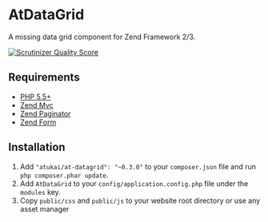 # AtDataGrid

A missing data grid component for Zend Framework 2/3.

[![Scrutinizer Quality Score](https://scrutinizer-ci.com/g/atukai/AtDataGrid/badges/quality-score.png?s=f9e828e623137b09a68dbf29612351d610724282)](https://scrutinizer-ci.com/g/atukai/AtDataGrid/)

## Requirements

* [PHP 5.5+](http://php.net)
* [Zend Mvc](https://github.com/zendframework/zend-mvc)
* [Zend Paginator](https://github.com/zendframework/zend-paginator)
* [Zend Form](https://github.com/zendframework/zend-form)

## Installation

 1. Add `"atukai/at-datagrid": "~0.3.0"` to your `composer.json` file and run `php composer.phar update`.
 2. Add `AtDataGrid` to your `config/application.config.php` file under the `modules` key.
 3. Copy `public/css` and `public/js` to your website root directory or use any asset manager